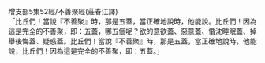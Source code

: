 增支部5集52經/不善聚經(莊春江譯)  
「比丘們！當說『不善聚』時，那是五蓋，當正確地說時，他能說。比丘們！因為這是完全的不善聚，即：五蓋，哪五個呢？欲的意欲蓋、惡意蓋、惛沈睡眠蓋、掉舉後悔蓋、疑惑蓋。比丘們！當說『不善聚』時，那是五蓋，當正確地說時，他能說，比丘們！因為這是完全的不善聚，即：五蓋。」  
  
  

